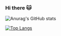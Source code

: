 ### Hi there 🐱

![Anurag's GitHub stats](https://github-readme-stats.vercel.app/api?username=cintiareq&count_private=true)
 
[![Top Langs](https://github-readme-stats.vercel.app/api/top-langs/?username=cintiareq&count_private=true)](https://github.com/anuraghazra/github-readme-stats)




